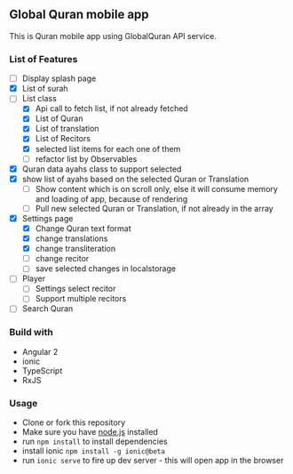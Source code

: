 ## Global Quran mobile app

This is Quran mobile app using GlobalQuran API service. 

### List of Features

- [ ] Display splash page
- [x] List of surah
- [ ] List class
    - [x] Api call to fetch list, if not already fetched
    - [x] List of Quran
    - [x] List of translation
    - [x] List of Recitors
    - [x] selected list items for each one of them
    - [ ] refactor list by Observables
- [x] Quran data ayahs class to support selected 
- [x] show list of ayahs based on the selected Quran or Translation
    - [ ] Show content which is on scroll only, else it will consume memory and loading of app, because of rendering
    - [ ] Pull new selected Quran or Translation, if not already in the array
    
- [x] Settings page
    - [x] Change Quran text format
    - [x] change translations
    - [x] change transliteration
    - [ ] change recitor
    - [ ] save selected changes in localstorage 
    
- [ ] Player
    - [ ] Settings select recitor   
    - [ ] Support multiple recitors 
    
- [ ] Search Quran 

### Build with

- Angular 2
- ionic
- TypeScript
- RxJS



### Usage
- Clone or fork this repository
- Make sure you have [node.js](https://nodejs.org/) installed
- run `npm install` to install dependencies
- install ionic `npm install -g ionic@beta`
- run `ionic serve` to fire up dev server - this will open app in the browser